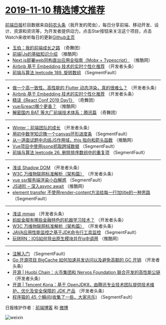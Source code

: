 # [2019-11-10 精选博文推荐](https://toutiao.qdkfweb.cn/date/2019/11/10)

[前端日报](https://qdkfweb.cn/c/news)栏目数据来自[码农头条](https://toutiao.qdkfweb.cn/)（我开发的爬虫），每日分享前端、移动开发、设计、资源和资讯等，为开发者提供动力，点击Star按钮来关注这个项目，点击Watch来收听每日的更新[Github主页](https://github.com/kujian/frontendDaily)
* [玉伯：我的前端成长之路](https://toutiao.qdkfweb.cn/130193.html) （奇舞团）
* [前端|Js的基础知识介绍](https://toutiao.qdkfweb.cn/130681.html) （推酷网）
* [Next.js部署web同构直出应用全指南（Mobx + Typescript）](https://toutiao.qdkfweb.cn/130682.html) （推酷网）
* [Airbnb 基于 Embedding 技术的实时个性化推荐](https://toutiao.qdkfweb.cn/130723.html) （开发者头条）
* [前端与算法 leetcode 189. 旋转数组](https://toutiao.qdkfweb.cn/130642.html) （SegmentFault）

***
* [做一个高一致性、高性能的 Flutter 动态渲染，真的很难么？](https://toutiao.qdkfweb.cn/130664.html) （开发者头条）
* [Airbnb 基于 Embedding 技术的实时个性化推荐](https://toutiao.qdkfweb.cn/130724.html) （开发者头条）
* [精读《React Conf 2019 Day1》](https://toutiao.qdkfweb.cn/130684.html) （奇舞团）
* [vue与react哪个更香？](https://toutiao.qdkfweb.cn/130675.html) （推酷网）
* [解密国内 BAT 等大厂前端技术体系：腾讯篇](https://toutiao.qdkfweb.cn/130686.html) （奇舞团）

***
* [Winter：前端团队的成长](https://toutiao.qdkfweb.cn/130716.html) （开发者头条）
* [用初中数学知识撸一个canvas环形进度条](https://toutiao.qdkfweb.cn/130646.html) （SegmentFault）
* [从一道面试题中总结JS作用域，this 指向和箭头函数](https://toutiao.qdkfweb.cn/130677.html) （推酷网）
* [Vue项目中使用jsonp抓取跨域数据](https://toutiao.qdkfweb.cn/130647.html) （SegmentFault）
* [前端与算法 leetcode 26. 删除排序数组中的重复项](https://toutiao.qdkfweb.cn/130648.html) （SegmentFault）

***
* [浅谈 Shadow DOM](https://toutiao.qdkfweb.cn/130659.html) （开发者头条）
* [W3C 万维物联网标准解析（架构篇）](https://toutiao.qdkfweb.cn/130720.html) （开发者头条）
* [vue ssr服务端渲染小白解惑](https://toutiao.qdkfweb.cn/130638.html) （SegmentFault）
* [JS进阶 &#8211; 深入async await](https://toutiao.qdkfweb.cn/130679.html) （推酷网）
* [element transfer 不使用render-content方法给每一行加title的一种思路](https://toutiao.qdkfweb.cn/130649.html) （SegmentFault）

***
* [浅谈 mmap](https://toutiao.qdkfweb.cn/130709.html) （开发者头条）
* [蚂蚁金服有哪些金融特色的机器学习技术？](https://toutiao.qdkfweb.cn/130660.html) （开发者头条）
* [W3C 万维物联网标准解析（架构篇）](https://toutiao.qdkfweb.cn/130719.html) （开发者头条）
* [JAVA应用性能监控之基于JDK命令行工具监控](https://toutiao.qdkfweb.cn/130639.html) （SegmentFault）
* [玩转RN：IOS如何导出原生模块并在js中调用](https://toutiao.qdkfweb.cn/130680.html) （推酷网）

***
* [注解入门](https://toutiao.qdkfweb.cn/130650.html) （SegmentFault）
* [Go 开源项目 BigCache 如何加速并发访问以及避免高额的 GC 开销](https://toutiao.qdkfweb.cn/130710.html) （开发者头条）
* [开源 | Huobi Chain：火币集团和 Nervos Foundation 联合开发的高性能公链](https://toutiao.qdkfweb.cn/130661.html) （开发者头条）
* [开源 | Tencent Kona：基于 OpenJDK8，由腾讯专业技术团队提供技术维护、优化及安全保障的 JDK 产品](https://toutiao.qdkfweb.cn/130722.html) （开发者头条）
* [程序猿的 45 个瞬间(收集了一些，大家共乐)](https://toutiao.qdkfweb.cn/130640.html) （SegmentFault）

日报维护作者：[前端博客](https://qdkfweb.cn/) 和 [微博](https://qdkfweb.cn/go/weibo)

![weixin](https://user-images.githubusercontent.com/3055447/38468989-651132ac-3b80-11e8-8e6b-15122322a9d7.png)